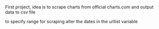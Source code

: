 First project, idea is to scrape charts from official charts.com and output data to csv file

to specify range for scraping alter the dates in the urllist variable
